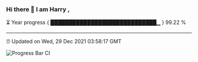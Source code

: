 ### Hi there 👋 I am Harry , 

⏳ Year progress { █████████████████████████████▁ } 99.22 %

---

⏰ Updated on Wed, 29 Dec 2021 03:58:17 GMT

![Progress Bar CI](https://github.com/duykhang68/duykhang68/workflows/Progress%20Bar%20CI/badge.svg)
